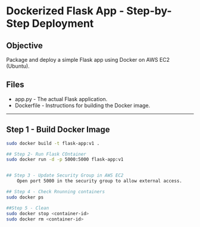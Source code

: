 
# Dockerized Flask App - Step-by-Step Deployment

## Objective
Package and deploy a simple Flask app using Docker on AWS EC2 (Ubuntu).

## Files
- app.py - The actual Flask application.
- Dockerfile - Instructions for building the Docker image.

---

## Step 1 - Build Docker Image
```bash
sudo docker build -t flask-app:v1 .

## Step 2- Run Flask COntainer
sudo docker run -d -p 5000:5000 flask-app:v1


## Step 3 - Update Security Group in AWS EC2
	Open port 5000 in the security group to allow external access.

## Step 4 - Check Rnunning containers
sudo docker ps

##Step 5 - Clean
sudo docker stop <container-id>
sudo docker rm <container-id>

